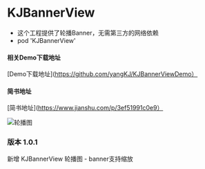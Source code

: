 # KJBannerView

* 这个工程提供了轮播Banner，无需第三方的网络依赖
* pod 'KJBannerView'

#### 相关Demo下载地址
[Demo下载地址](https://github.com/yangKJ/KJBannerViewDemo）
#### 简书地址
[简书地址](https://www.jianshu.com/p/3ef51991c0e9）

![轮播图](https://img-blog.csdnimg.cn/20181223015224967.png?x-oss-process=image/watermark,type_ZmFuZ3poZW5naGVpdGk,shadow_10,text_aHR0cHM6Ly9ibG9nLmNzZG4ubmV0L3FxXzM0NTM0MTc5,size_16,color_FFFFFF,t_70)

### 版本 1.0.1
新增 KJBannerView 轮播图 - banner支持缩放


